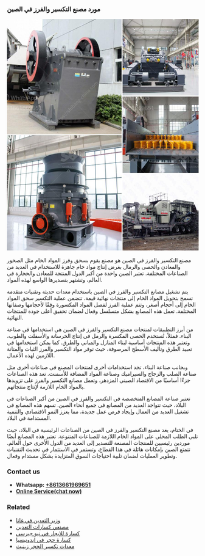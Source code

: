 <h3>مورد مصنع التكسير والفرز في الصين</h3><img src='1701854345.jpg' alt=''><p>مصنع التكسير والفرز في الصين هو مصنع يقوم بسحق وفرز المواد الخام مثل الصخور والمعادن والحصى والرمال بغرض إنتاج مواد خام جاهزة للاستخدام في العديد من الصناعات المختلفة. تعتبر الصين واحدة من أكبر الدول المنتجة للمعادن والحجارة في العالم، وتشتهر بتصديرها الواسع لهذه المواد.</p><p>يتم تشغيل مصانع التكسير والفرز في الصين باستخدام معدات حديثة وتقنيات متقدمة تسمح بتحويل المواد الخام إلى منتجات نهائية قيمة. تتضمن عملية التكسير سحق المواد الخام إلى أحجام أصغر، وتتم عملية الفرز لفصل المواد المكسورة وفقًا لأحجامها وصفاتها المختلفة. تعمل هذه المصانع بشكل متسلسل وفعال لضمان تحقيق أعلى جودة للمنتجات النهائية.</p><p>من أبرز التطبيقات لمنتجات مصنع التكسير والفرز في الصين هي استخدامها في صناعة البناء. فمثلاً، تُستخدم الحصى المكسرة والرمل في إنتاج الخرسانة والأسفلت والطوب، وتعتبر هذه المنتجات أساسية لبناء المنازل والمباني والطرق. كما يمكن استخدامها في تعبيد الطرق وتأليف الأسطح المرصوفة، حيث توفر مواد التكسير والفرز الثبات والمتانة اللازمين لهذه الأعمال.</p><p>وبجانب صناعة البناء، تجد استخدامات أخرى لمنتجات المصنع في صناعات أخرى مثل صناعة الصلب والزجاج والسيراميك وصناعة المواد المضافة للأسمنت. تعد هذه الصناعات جزءًا أساسيًا من الاقتصاد الصيني المزدهر، وتعمل مصانع التكسير والفرز على تزويدها بالمواد الخام اللازمة لإنتاج منتجاتهم.</p><p>تعتبر صناعة المصانع المتخصصة في التكسير والفرز في الصين من أكبر الصناعات في البلاد، حيث تتواجد العديد من المصانع في جميع أنحاء الصين. تسهم هذه المصانع في تشغيل العديد من العمال وإيجاد فرص عمل جديدة، مما يعزز النمو الاقتصادي والتنمية المستدامة في البلاد.</p><p>في الختام، يعد مصنع التكسير والفرز في الصين من الصناعات الرئيسية في البلاد، حيث تلبي الطلب المحلي على المواد الخام اللازمة للصناعات المتنوعة. تعتبر هذه المصانع أيضًا موردين رئيسيين للمنتجات المصنعة للتصدير إلى العديد من الدول الأخرى حول العالم. تتمتع الصين بإمكانات هائلة في هذا القطاع، وتستمر في الاستثمار في تحديث التقنيات وتطوير العمليات لضمان تلبية احتياجات السوق المتزايدة بشكل مستدام وفعال.</p><h3>Contact us</h3><ul><li><strong>Whatsapp:&nbsp;<a href="https://wa.me/8613661969651">+8613661969651</a></strong></li><li><a href="https://swt.shibang-china.com/?git&amp;zhl&amp;مورد مصنع التكسير والفرز في الصين"><strong>Online Service(chat now)</strong></a></li></ul><h3>Related</h3><ul><li><a href='وزير التعدين في غانا.md'>وزير التعدين في غانا</a></li><li><a href='مصنعي كسارات التعدين.md'>مصنعي كسارات التعدين</a></li><li><a href='كسارة للإيجار في نيو جيرسي.md'>كسارة للإيجار في نيو جيرسي</a></li><li><a href='كسارة حجر في إندونيسيا.md'>كسارة حجر في إندونيسيا</a></li><li><a href='معدات تكسير الحجر زينيث.md'>معدات تكسير الحجر زينيث</a></li></ul>